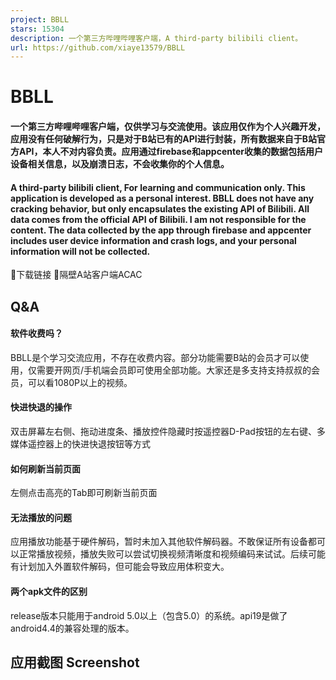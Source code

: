 ```yaml
---
project: BBLL
stars: 15304
description: 一个第三方哔哩哔哩客户端，A third-party bilibili client。
url: https://github.com/xiaye13579/BBLL
---
```


BBLL
====

#### 一个第三方哔哩哔哩客户端，仅供学习与交流使用。该应用仅作为个人兴趣开发，应用没有任何破解行为，只是对于B站已有的API进行封装，所有数据来自于B站官方API，本人不对内容负责。应用通过firebase和appcenter收集的数据包括用户设备相关信息，以及崩溃日志，不会收集你的个人信息。

#### A third-party bilibili client, For learning and communication only. This application is developed as a personal interest. BBLL does not have any cracking behavior, but only encapsulates the existing API of Bilibili. All data comes from the official API of Bilibili. I am not responsible for the content. The data collected by the app through firebase and appcenter includes user device information and crash logs, and your personal information will not be collected.

🔗下载链接 🔗隔壁A站客户端ACAC

Q&A
---

#### 软件收费吗？

BBLL是个学习交流应用，不存在收费内容。部分功能需要B站的会员才可以使用，仅需要开网页/手机端会员即可使用全部功能。大家还是多支持支持叔叔的会员，可以看1080P以上的视频。

#### 快进快退的操作

双击屏幕左右侧、拖动进度条、播放控件隐藏时按遥控器D-Pad按钮的左右键、多媒体遥控器上的快进快退按钮等方式

#### 如何刷新当前页面

左侧点击高亮的Tab即可刷新当前页面

#### 无法播放的问题

应用播放功能基于硬件解码，暂时未加入其他软件解码器。不敢保证所有设备都可以正常播放视频，播放失败可以尝试切换视频清晰度和视频编码来试试。后续可能有计划加入外置软件解码，但可能会导致应用体积变大。

#### 两个apk文件的区别

release版本只能用于android 5.0以上（包含5.0）的系统。api19是做了android4.4的兼容处理的版本。

应用截图 Screenshot
---------------
